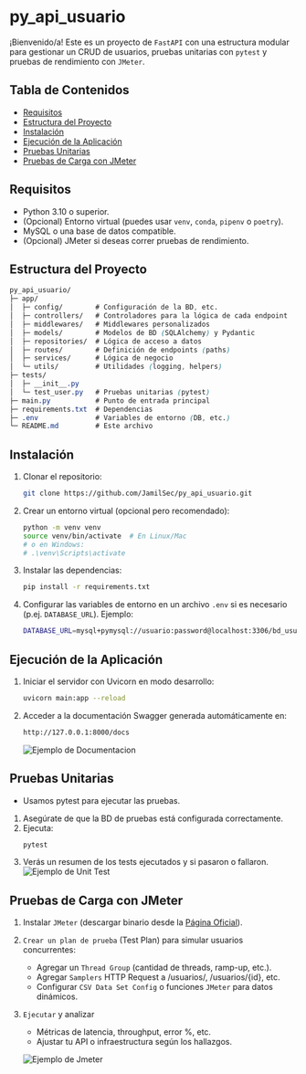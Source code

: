 # py_api_usuario
¡Bienvenido/a! Este es un proyecto de `FastAPI` con una estructura modular para gestionar un CRUD de usuarios, pruebas unitarias con `pytest` y pruebas de rendimiento con `JMeter`.

## Tabla de Contenidos
- [Requisitos](#requisitos)
- [Estructura del Proyecto](#estructura-del-proyecto)
- [Instalación](#instalacion)
- [Ejecución de la Aplicación](#ejecucion-de-la-aplicacion)
- [Pruebas Unitarias](#pruebas-unitarias)
- [Pruebas de Carga con JMeter](#pruebas-de-carga-con-jmeter)

## Requisitos

- Python 3.10 o superior.
- (Opcional) Entorno virtual (puedes usar `venv`, `conda`, `pipenv` o `poetry`).
- MySQL o una base de datos compatible.
- (Opcional) JMeter si deseas correr pruebas de rendimiento.

## Estructura del Proyecto

```scss
py_api_usuario/
├─ app/
│  ├─ config/        # Configuración de la BD, etc.
│  ├─ controllers/   # Controladores para la lógica de cada endpoint
│  ├─ middlewares/   # Middlewares personalizados
│  ├─ models/        # Modelos de BD (SQLAlchemy) y Pydantic
│  ├─ repositories/  # Lógica de acceso a datos
│  ├─ routes/        # Definición de endpoints (paths)
│  ├─ services/      # Lógica de negocio
│  └─ utils/         # Utilidades (logging, helpers)
├─ tests/
│  ├─ __init__.py
│  └─ test_user.py   # Pruebas unitarias (pytest)
├─ main.py           # Punto de entrada principal
├─ requirements.txt  # Dependencias
├─ .env              # Variables de entorno (DB, etc.)
└─ README.md         # Este archivo
```

## Instalación
1. Clonar el repositorio:
    ```bash
    git clone https://github.com/JamilSec/py_api_usuario.git
    ```
2. Crear un entorno virtual (opcional pero recomendado):
    ```bash
    python -m venv venv
    source venv/bin/activate  # En Linux/Mac
    # o en Windows:
    # .\venv\Scripts\activate
    ```
3. Instalar las dependencias:
    ```bash
    pip install -r requirements.txt
    ```
4. Configurar las variables de entorno en un archivo `.env` si es necesario (p.ej. `DATABASE_URL`). Ejemplo:
    ```bash
    DATABASE_URL=mysql+pymysql://usuario:password@localhost:3306/bd_usuarios
    ```

## Ejecución de la Aplicación
1. Iniciar el servidor con Uvicorn en modo desarrollo:
    ```bash
    uvicorn main:app --reload
    ```
2. Acceder a la documentación Swagger generada automáticamente en:
    ```bash
    http://127.0.0.1:8000/docs
    ```
    ![Ejemplo de Documentacion](https://i.ibb.co/xt7BKHwL/Docs-Swagger.png)

## Pruebas Unitarias
- Usamos pytest para ejecutar las pruebas.
1. Asegúrate de que la BD de pruebas está configurada correctamente.
2. Ejecuta:
    ```bash
    pytest
    ```
3. Verás un resumen de los tests ejecutados y si pasaron o fallaron.
    ![Ejemplo de Unit Test](https://i.ibb.co/k25ZRdb9/UnitTest.png)

## Pruebas de Carga con JMeter
1. Instalar `JMeter` (descargar binario desde la [Página Oficial](https://jmeter.apache.org/download_jmeter.cgi)).
2. `Crear un plan de prueba` (Test Plan) para simular usuarios concurrentes:
    - Agregar un `Thread Group` (cantidad de threads, ramp-up, etc.).
    - Agregar `Samplers` HTTP Request a /usuarios/, /usuarios/{id}, etc.
    - Configurar `CSV Data Set Config` o funciones `JMeter` para datos dinámicos.
1. `Ejecutar` y analizar
    - Métricas de latencia, throughput, error %, etc.
    - Ajustar tu API o infraestructura según los hallazgos.

    ![Ejemplo de Jmeter](https://i.ibb.co/HpFCjnmM/Jmeter.png)